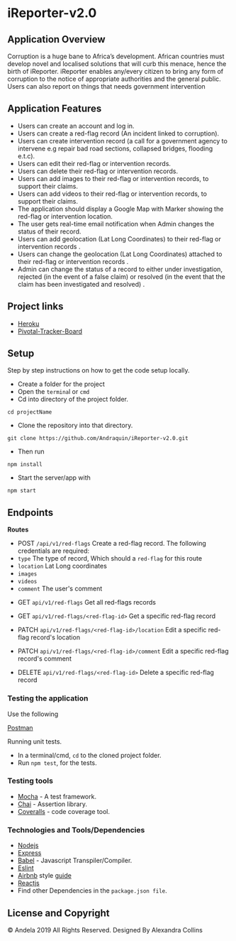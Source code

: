 # iReporter-v2.0

## Application Overview
Corruption is a huge bane to Africa’s development. African countries must develop novel and
localised solutions that will curb this menace, hence the birth of iReporter. iReporter enables
any/every citizen to bring any form of corruption to the notice of appropriate authorities and the
general public. Users can also report on things that needs government intervention

## Application Features
- Users can create an account and log in.
- Users can create a red-flag record (An incident linked to corruption).
- Users can create intervention record (a call for a government agency to intervene e.g
  repair bad road sections, collapsed bridges, flooding e.t.c).
- Users can edit their red-flag or intervention records.
- Users can delete their red-flag or intervention records.
- Users can add images to their red-flag or intervention records, to support their claims.
- Users can add videos to their red-flag or intervention records, to support their claims.
- The application should display a Google Map with Marker showing the red-flag or
  intervention location.
- The user gets real-time email notification when Admin changes the status of their record.
- Users can add geolocation (Lat Long Coordinates) to their red-flag or intervention
   records .
- Users can change the geolocation (Lat Long Coordinates) attached to their red-flag or
  intervention records .
- Admin can change the status of a record to either under investigation, rejected (in the
  event of a false claim) or resolved (in the event that the claim has been investigated and
  resolved) .


## Project links

- [Heroku](https://ireporter-1.herokuapp.com/api/v1/red-flags)
- [Pivotal-Tracker-Board](https://www.pivotaltracker.com/n/projects/2313073)

## Setup

Step by step instructions on how to get the code setup locally. 

- Create a folder for the project
- Open the `termina`l or `cmd`
- Cd into directory of the project folder.

```
cd projectName
```

- Clone the repository into that directory.

```
git clone https://github.com/Andraquin/iReporter-v2.0.git
```

- Then run

```
npm install
```

- Start the server/app with

```
npm start
```

## Endpoints

**Routes**

- POST `/api/v1/red-flags` Create a red-flag record. The following credentials are required:
- `type` The type of record, Which should a `red-flag` for this route
- `location` Lat Long coordinates
- `images` 
- `videos`
- `comment` The user's comment

* GET `api/v1/red-flags` Get all red-flags records

* GET `api/v1/red-flags/<red-flag-id>` Get a specific red-flag record

* PATCH `api/v1/red-flags/<red-flag-id>/location` Edit a specific red-flag record's location

* PATCH `api/v1/red-flags/<red-flag-id>/comment` Edit a specific red-flag record's comment

* DELETE `api/v1/red-flags/<red-flag-id>` Delete a specific red-flag record


### Testing the application
Use the following

[Postman](www.getpostman.com)

Running unit tests.
* In a terminal/cmd, `cd` to the cloned project folder.
* Run `npm test`, for the tests.

### Testing tools

- [Mocha](https://mochajs.org/) - A test framework.
- [Chai](http://chaijs.com) -  Assertion library.
- [Coveralls](https://coveralls.iog) - code coverage tool.

### Technologies and Tools/Dependencies

- [Nodejs](https://nodejs.org/en/)
- [Express](https://expressjs.com/)
- [Babel](https://babeljs.io) - Javascript Transpiler/Compiler.
- [Eslint](https://eslint.org/) 
- [Airbnb](https://www.npmjs.com/package/eslint-config-airbnb) style [guide](https://github.com/airbnb/javascript)
- [Reactjs](https://reactjs.org/)
- Find other Dependencies in the `package.json file`.

## License and Copyright
&copy; Andela 2019 All Rights Reserved.
Designed By Alexandra Collins
